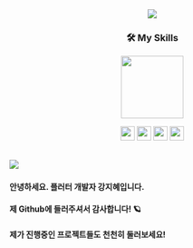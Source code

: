 


<!-- ![image](https://user-images.githubusercontent.com/47681139/203945471-44ce8b14-cd7e-4059-a2f6-f46765ed9599.png) -->
<div align="center">
  <img src="https://user-images.githubusercontent.com/47681139/203945471-44ce8b14-cd7e-4059-a2f6-f46765ed9599.png">
  <div align="center"><h3>🛠 My Skills</h3></div>  
  <img src="https://user-images.githubusercontent.com/47681139/205215137-352c6ad6-632b-41b9-9c91-6454c5034234.gif" width="110"></div>  



<p align="center">
<img src="https://img.shields.io/badge/Dart-0175C2?style=flat&logo=Dart&logoColor=FFFFFF", height="25"> <img src="https://img.shields.io/badge/Flutter-02569B?style=flat&logo=Flutter&logoColor=FFFFFF" height="25"> <img src="https://img.shields.io/badge/Git-F05032?style=flat&logo=Git&logoColor=FFFFFF" height="25"> <img src="https://img.shields.io/badge/GetX-5C0EB0?style=flat&logoColor=FFFFFF" height="25">
  </p>
  




<br>

<div style = "float:left;"><img src="https://github-readme-stats.vercel.app/api?username=Yellowtoast&theme=graywhite&show_icons=true", align="left">
<br><h4>  안녕하세요. 플러터 개발자 강지혜입니다.</h4><h4>  제 Github에 들러주셔서 감사합니다! 🪐</h4><h4>  제가 진행중인 프로젝트들도 천천히 둘러보세요!</h4>
</div>
<!-- 
![Anurag's GitHub stats](https://github-readme-stats.vercel.app/api?username=Yellowtoast&theme=graywhite&show_icons=true)</div>
<div style="display:inline-block;vertical-align:top;"> -->
 

<br>

<br>

